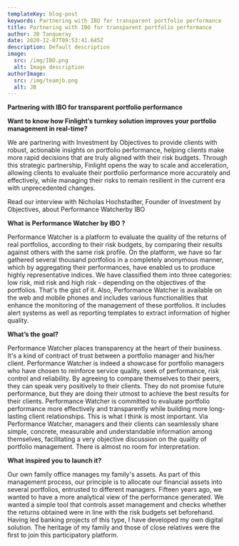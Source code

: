 ```yaml
---
templateKey: blog-post
keywords: Partnering with IBO for transparent portfolio performance
title: Partnering with IBO for transparent portfolio performance
author: JB Tanqueray
date: 2020-12-07T09:53:41.645Z
description: Default description
image:
  src: /img/IBO.png
  alt: Image description
authorImage: 
  src: /img/teamjb.png
  alt: JB
---
```

<b>Partnering with IBO for transparent portfolio performance</b>

<b>Want to know how Finlight’s turnkey solution improves your portfolio management in real-time?</b>

We are partnering with Investment by Objectives to provide clients with robust, actionable insights on portfolio performance, helping clients make more rapid decisions that are truly aligned with their risk budgets. Through this strategic partnership, Finlight opens the way to scale and acceleration, allowing clients to evaluate their portfolio performance more accurately and effectively, while managing their risks to remain resilient in the current era with unprecedented changes.

Read our interview with Nicholas Hochstadter, Founder of Investment by Objectives, about Performance Watcherby IBO

<b>What is Performance Watcher by IBO ?</b>

Performance Watcher is a platform to evaluate the quality of the returns of real portfolios, according to their risk budgets, by comparing their results against others with the same risk profile. On the platform, we have so far gathered several thousand portfolios in a completely anonymous manner, which by aggregating their performances, have enabled us to produce highly representative indices. We have classified them into three categories: low risk, mid risk and high risk - depending on the objectives of the portfolios. That's the gist of it. Also, Performance Watcher is available on the web and mobile phones and includes various functionalities that enhance the monitoring of the management of these portfolios. It includes alert systems as well as reporting templates to extract information of higher quality.

<b>What’s the goal?</b>

Performance Watcher places transparency at the heart of their business. It's a kind of contract of trust between a portfolio manager and his/her client. Performance Watcher is indeed a showcase for portfolio managers who have chosen to reinforce service quality, seek of performance, risk control and reliability. By agreeing to compare themselves to their peers, they can speak very positively to their clients. They do not promise future performance, but they are doing their utmost to achieve the best results for their clients. Performance Watcher is committed to evaluate portfolio performance more effectively and transparently while building more long-lasting client relationships. This is what I think is most important. Via Performance Watcher, managers and their clients can seamlessly share simple, concrete, measurable and understandable information among themselves, facilitating a very objective discussion on the quality of portfolio management. There is almost no room for interpretation.

<b>What inspired you to launch it?</b>

Our own family office manages my family's assets. As part of this management process, our principle is to allocate our financial assets into several portfolios, entrusted to different managers. Fifteen years ago, we wanted to have a more analytical view of the performance generated. We wanted a simple tool that controls asset management and checks whether the returns obtained were in line with the risk budgets set beforehand. Having led banking projects of this type, I have developed my own digital solution. The heritage of my family and those of close relatives were the first to join this participatory platform.